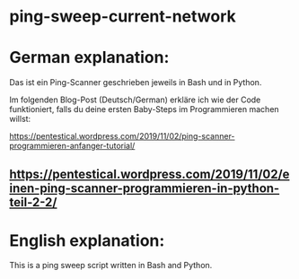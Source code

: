 # ping-sweep-current-network

# German explanation:
Das ist ein Ping-Scanner geschrieben jeweils in Bash und in Python.

Im folgenden Blog-Post (Deutsch/German) erkläre ich wie der Code funktioniert, falls du deine ersten Baby-Steps im Programmieren machen willst:

https://pentestical.wordpress.com/2019/11/02/ping-scanner-programmieren-anfanger-tutorial/

https://pentestical.wordpress.com/2019/11/02/einen-ping-scanner-programmieren-in-python-teil-2-2/
------------------------------------------------------------------------------------------------------
# English explanation:
This is a ping sweep script written in Bash and Python.
